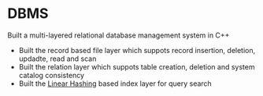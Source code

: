 DBMS
=================

Built a multi-layered relational database management system in C++

* Built the record based file layer which suppots record insertion, deletion, updadte, read and scan
* Built the relation layer which suppots table creation, deletion and system catalog consistency
* Built the [Linear Hashing](http://en.wikipedia.org/wiki/Linear_hashing) based index layer for query search
